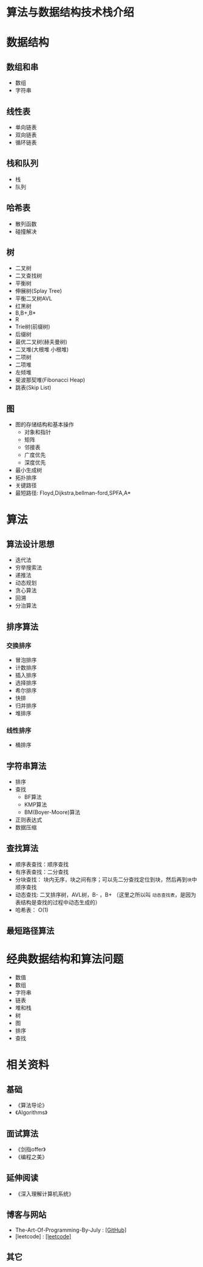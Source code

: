 # 算法与数据结构技术栈介绍

# 数据结构

## 数组和串

* 数组
* 字符串

## 线性表

* 单向链表
* 双向链表
* 循环链表

## 栈和队列

* 栈
* 队列

## 哈希表

* 散列函数
* 碰撞解决

## 树

* 二叉树    
* 二叉查找树
* 平衡树
* 伸展树(Splay Tree)
* 平衡二叉树AVL    
* 红黑树  
* B,B+,B*
* R
* Trie树(前缀树)  
* 后缀树  
* 最优二叉树(赫夫曼树) 
* 二叉堆(大根堆 小根堆)   
* 二项树    
* 二项堆 
* 左倾堆 
* 斐波那契堆(Fibonacci Heap)  
* 跳表(Skip List)

## 图

* 图的存储结构和基本操作  
    * 对象和指针
    * 矩阵
    * 邻接表
    * 广度优先
    * 深度优先
* 最小生成树  
* 拓扑排序  
* 关键路径  
* 最短路径: Floyd,Dijkstra,bellman-ford,SPFA,A*  

# 算法 

## 算法设计思想
 
* 迭代法  
* 穷举搜索法  
* 递推法  
* 动态规划  
* 贪心算法  
* 回溯  
* 分治算法  

## 排序算法

### 交换排序

* 冒泡排序
* 计数排序
* 插入排序    
* 选择排序    
* 希尔排序
* 快排   
* 归并排序  
* 堆排序

### 线性排序
    
* 桶排序 

## 字符串算法  

* 排序
* 查找
    * BF算法  
    * KMP算法  
    * BM(Boyer-Moore)算法  
* 正则表达式
* 数据压缩
  
## 查找算法  

* 顺序表查找：顺序查找  
* 有序表查找：二分查找  
* 分块查找： 块内无序，块之间有序；可以先二分查找定位到块，然后再到`块`中顺序查找  
* 动态查找:  二叉排序树，AVL树，B- ，B+    （这里之所以叫 `动态查找表`，是因为表结构是查找的过程中动态生成的）
* 哈希表：  O(1)  

## 最短路径算法

# 经典数据结构和算法问题

* 数值
* 数组
* 字符串
* 链表
* 堆和栈
* 树
* 图
* 排序
* 查找

# 相关资料

## 基础 

* 《算法导论》 
* 《Algorithms》 

## 面试算法 

* 《剑指offer》  
* 《编程之美》

## 延伸阅读 
   
* 《深入理解计算机系统》

## 博客与网站

* The-Art-Of-Programming-By-July : [\[GitHub\]](https://github.com/julycoding/The-Art-Of-Programming-By-July)
* [leetcode] : [\[leetcode\]](http://leetcode.com/)

## 其它
